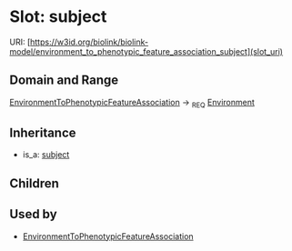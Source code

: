 # Slot: subject




URI: [https://w3id.org/biolink/biolink-model/environment_to_phenotypic_feature_association_subject](slot_uri)
## Domain and Range

[EnvironmentToPhenotypicFeatureAssociation](EnvironmentToPhenotypicFeatureAssociation.md) ->  <sub>REQ</sub> [Environment](Environment.md)
## Inheritance

 *  is_a: [subject](subject.md)
## Children

## Used by

 * [EnvironmentToPhenotypicFeatureAssociation](EnvironmentToPhenotypicFeatureAssociation.md)
